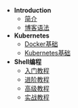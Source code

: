 * **Introduction**
  * [简介](README.md)
  * [博客语法](syntax.md)
* **Kubernetes**
  * [Docker基础](/Docker/docker-base.md)
  * [Kubernetes基础](/Kubernetes/)
* **Shell编程**
  * [入门教程](/Shell/base/)
  * [进阶教程](/Shell/base/)
  * [高级教程](/Shell/base/)
  * [实战教程](/Shell/practice/)

